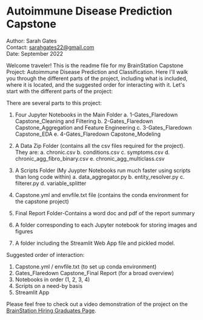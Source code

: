 # Autoimmune Disease Prediction Capstone

Author: Sarah Gates <br>
Contact: sarahgates22@gmail.com <br>
Date: September 2022

Welcome traveler! This is the readme file for my BrainStation Capstone Project: Autoimmune Disease Prediction and Classification. Here I'll walk you through the 
different parts of the project, including what is included, where it is located, and the suggested order for interacting with it. Let's start with the different parts
of the project:

There are several parts to this project: 

1. Four Jupyter Notebooks in the Main Folder
    a. 1-Gates_Flaredown Capstone_Cleaning and Filtering
    b. 2-Gates_Flaredown Capstone_Aggregation and Feature Engineering
    c. 3-Gates_Flaredown Capstone_EDA
    e. 4-Gates_Flaredown Capstone_Modeling

2. A Data Zip Folder (contains all the csv files required for the project). They are:
    a. chronic.csv
    b. conditions.csv
    c. symptoms.csv
    d. chronic_agg_fibro_binary.csv
    e. chronic_agg_multiclass.csv

3. A Scripts Folder (My Juypter Notebooks run much faster using scripts than long code within)
    a. data_aggregator.py
    b. entity_resolver.py
    c. filterer.py
    d. variable_splitter

4. Capstone.yml and envfile.txt file (contains the conda environment for the capstone project)

5. Final Report Folder-Contains a word doc and pdf of the report summary

6. A folder corresponding to each Jupyter notebook for storing images and figures

7. A folder including the Streamlit Web App file and pickled model.


Suggested order of interaction:

1. Capstone.yml / envfile.txt (to set up conda environment)
2. Gates_Flaredown Capstone_Final Report (for a broad overview)
2. Notebooks in order (1, 2, 3, 4)
3. Scripts on a need-by basis
4. Streamlit App

Please feel free to check out a video demonstration of the project on the [BrainStation Hiring Graduates Page](https://brainstation.io/hiring-brainstation-graduates). 

